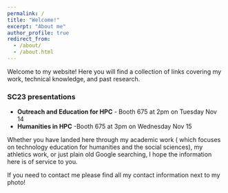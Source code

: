 ```yaml
---
permalink: /
title: "Welcome!"
excerpt: "About me"
author_profile: true
redirect_from: 
  - /about/
  - /about.html
---
```


Welcome to my website! Here you will find a collection of links covering my work, technical knowledge, and past research.

### SC23 presentations
- __Outreach and Education for HPC__ - Booth 675 at 2pm on Tuesday Nov 14
- __Humanities in HPC__ -Booth 675 at 3pm on Wednesday Nov 15

Whether you have landed here through my academic work ( which focuses on technology education for humanities and the social sciences), my athletics work, or just plain old Google searching, I hope the information here is of service to you.

If you need to contact me  please find all my contact information next to my photo!
